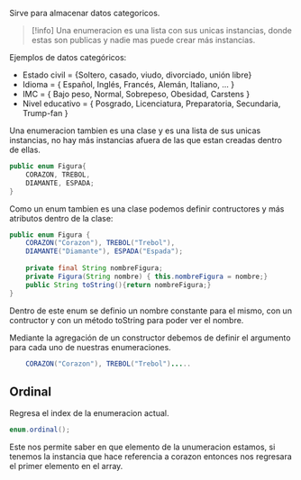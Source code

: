 Sirve para almacenar datos categoricos. 

>[!info]
>Una enumeracion es una lista con sus unicas instancias, donde estas son publicas y nadie mas puede crear más instancias.

Ejemplos de datos categóricos:  
- Estado civil = {Soltero, casado, viudo, divorciado, unión libre}  
- Idioma = { Español, Inglés, Francés, Alemán, Italiano, ... }  
- IMC = { Bajo peso, Normal, Sobrepeso, Obesidad, Carstens }  
- Nivel educativo = { Posgrado, Licenciatura, Preparatoria, Secundaria, Trump-fan }

Una enumeracion tambien es una clase y es una lista de sus unicas instancias, no hay más instancias afuera de las que estan creadas dentro de ellas.
```java 
public enum Figura{
	CORAZON, TREBOL,
	DIAMANTE, ESPADA;
}
```

Como un enum tambien es una clase podemos definir contructores y más atributos dentro de la clase:
```java
public enum Figura {
	CORAZON("Corazon"), TREBOL("Trebol"),
	DIAMANTE("Diamante"), ESPADA("Espada");
	
	private final String nombreFigura;
	private Figura(String nombre) { this.nombreFigura = nombre;}
	public String toString(){return nombreFigura;}
}
```
Dentro de este enum se definio un nombre constante para el mismo, con un contructor y con un método toString para poder ver el nombre.

Mediante la agregación de un constructor debemos de definir el argumento para cada uno de nuestras enumeraciones.
```java
	CORAZON("Corazon"), TREBOL("Trebol").....
```

## Ordinal
Regresa el index de la enumeracion actual.
```java
enum.ordinal();
```
Este nos permite saber en que elemento de la unumeracion estamos, si tenemos la instancia que hace referencia a corazon entonces nos regresara el primer elemento en el array.